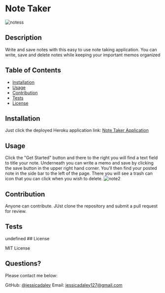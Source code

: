 # Note Taker
![notess](https://user-images.githubusercontent.com/79805880/136254943-5dc5d89d-d539-4b43-a0fd-e07f5b7646bb.png)

  
   ## Description 

  
  Write and save notes with this easy to use note taking application. You can write, save and delete notes while keeping your important memos organized 
  ## Table of Contents
  * [Installation](#installation)
  * [Usage](#usage)
  * [Contribution](#contribution)
  * [Tests](#tests)
  * [License](#license)
  
  ## Installation
  
 
   Just click the deployed Heroku application link: <a href="https://warm-journey-88319.herokuapp.com/"> Note Taker Application </a> 
  
  ## Usage 
  
 
  Click the "Get Started" button and there to the right you will find a text field to title your note. Underneath you can write a memo and save by clicking the save button in the upper right hand corner. You'll then find your posted note in the side bar to the left of the page. There you will see a trash can icon that you can click when you wish to delete. ![note2](https://user-images.githubusercontent.com/79805880/136254978-5230dde8-bcdc-4fb8-82c7-da0af5de1dcb.png)

  
  ## Contribution 
  
  
  Anyone can contribute. JUst clone the repository and submit a pull request for review. 
  
  ## Tests
  
 
 undefined ## License 
  
  MIT License 
 
  ## Questions?
  
  Please contact me below:
 
  GitHub: [@jessicadaley](https://api.github.com/users/jessicadaley)
   Email: jessicadaley127@gmail.com 
